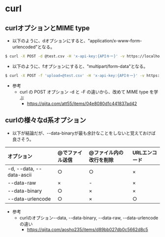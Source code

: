 # curl

## curlオプションとMIME type

- 以下のように、dオプションにすると、"application/x-www-form-urlencoded"となる。
```sh
$ curl -X POST -d @test.csv -H 'x-api-key:{APIキー}' -v https://localhost
```

- 以下のように、fオプションにすると、"multipart/form-data"となる。
```sh
$ curl -X POST -f 'upload=@test.csv' -H 'x-api-key:{APIキー}' -v https://localhost
```

- 参考
  - curl の POST オプション -d と -F の違いから、改めて MIME type を学ぶ
    - https://qiita.com/att55/items/04e8080d1c441837ad42

## curlの様々なd系オプション

- 以下が結論だが、--data-binaryが最も余計なことをしないと覚えておけば良さそう。

|オプション|@でファイル送信|@ファイル内の改行を削除|URLエンコード|
|:---|:---|:---|:---|
|-d, --data, --data-ascii|○|○|×|
|--data-raw|×|-|×|
|--data-binary|○|×|×|
|--data-urlencode|○|×|○|


- 参考
  - curlのオプション--data, --data-binary, --data-raw, --data-urlencodeの違い
    - https://qiita.com/aosho235/items/d89bb027db0c5662d8c5